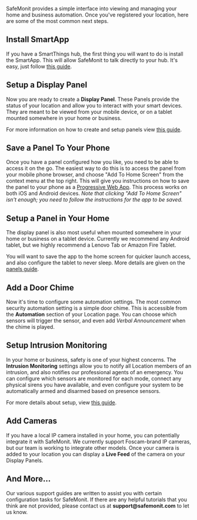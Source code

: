 
SafeMonit provides a simple interface into viewing and managing your home and business automation. Once you've registered your location, here are some of the most common next steps.

## Install SmartApp

If you have a SmartThings hub, the first thing you will want to do is install the SmartApp. This will allow SafeMonit to talk directly to your hub. It's easy, just follow [this guide](https://safemonit.com/guide/install-safemonit-smartthings-smartapp).

## Setup a Display Panel

Now you are ready to create a __Display Panel__. These Panels provide the status of your location and allow you to interact with your smart devices. They are meant to be viewed from your mobile device, or on a tablet mounted somewhere in your home or business.

For more information on how to create and setup panels view [this guide](https://safemonit.com/guide/display-panels).

## Save a Panel To Your Phone

Once you have a panel configured how you like, you need to be able to access it on the go. The easiest way to do this is to access the panel from your mobile phone browser, and choose "Add To Home Screen" from the context menu at the top right. This will give you instructions on how to save the panel to your phone as a [Progressive Web App](https://developers.google.com/web/progressive-web-apps/). This process works on both iOS and Android devices. _Note that clicking "Add To Home Screen" isn't enough; you need to follow the instructions for the app to be saved._

## Setup a Panel in Your Home

The display panel is also most useful when mounted somewhere in your home or business on a tablet device. Currently we recommend any Android tablet, but we highly recommend a Lenovo Tab or Amazon Fire Tablet.

You will want to save the app to the home screen for quicker launch access, and also configure the tablet to never sleep. More details are given on the [panels guide](https://safemonit.com/guide/display-panels). 

## Add a Door Chime

Now it's time to configure some automation settings. The most common security automation setting is a simple door chime. This is accessible from the __Automation__ section of your Location page. You can choose which sensors will trigger the sensor, and even add *Verbal Announcement* when the chime is played.

## Setup Intrusion Monitoring

In your home or business, safety is one of your highest concerns. The __Intrusion Monitoring__ settings allow you to notify all Location members of an intrusion, and also notifies our professional agents of an emergency. You can configure which sensors are monitored for each mode, connect any physical sirens you have available, and even configure your system to be automatically armed and disarmed based on presence sensors.

For more details about setup, view [this guide](https://safemonit.com/guide/intrusion-monitoring).

## Add Cameras

If you have a local IP camera installed in your home, you can potentially integrate it with SafeMonit. We currently support Foscam-brand IP cameras, but our team is working to integrate other models. Once your camera is added to your location you can display a __Live Feed__ of the camera on your Display Panels.

## And More...

Our various support guides are written to assist you with certain configuration tasks for SafeMonit. If there are any helpful tutorials that you think are not provided, please contact us at __support@safemonit.com__ to let us know.
